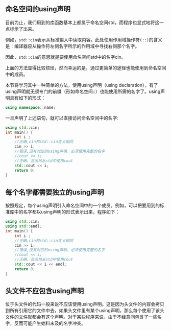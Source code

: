 ## 命名空间的using声明

目前为止，我们用到的库函数基本上都属于命名空间std，而程序也显式地将这一点标示了出来。

例如，`std::cin`表示从标准输入中读取内容。此处使用作用域操作符`(::)`的含义是：编译器应从操作符左侧名字所示的作用域中寻找右侧那个名字。

因此，`std::cin`的意思就是要使用命名空间std中的名字cin。

上面的方法显得比较烦琐，然而幸运的是，通过更简单的途径也能使用到命名空间中的成员。

本节将学习其中一种简单的方法，使用using声明（using declaration），有了using声明就无须专门的前缀（形如命名空间::）也能使用所需的名字了。using声明具有如下的形式：

```cpp
using namespace::name;
```

一旦声明了上述语句，就可以直接访问命名空间中的名字:

```cpp
using std::cin;
int main() {
    int i ;
    //正确,cin和std::cin含义相同
    cin >> i;
    //错误,没有对应的using声明，必须使用完整的名字
    //cout << i;
    //正确，显示地从std中使用cout
    std::cout << i;
    return 0;
}
```

## 每个名字都需要独立的using声明

按照规定，每个using声明引入命名空间中的一个成员。例如，可以把要用到的标准库中的名字都以using声明的形式表示出来，程序如下：

```cpp
using std::cin;
using std::endl;
int main() {
    int i ;
    //正确,cin和std::cin含义相同
    cin >> i;
    //错误,没有对应的using声明，必须使用完整的名字
    //cout << i;
    //正确，显示地从std中使用cout
    std::cout << i << endl;
    return 0;
}
```

## 头文件不应包含using声明

位于头文件的代码一般来说不应该使用using声明。这是因为头文件的内容会拷贝到所有引用它的文件中去，如果头文件里有某个using声明，那么每个使用了该头文件的文件就都会有这个声明。对于某些程序来说，由于不经意间包含了一些名字，反而可能产生始料未及的名字冲突。